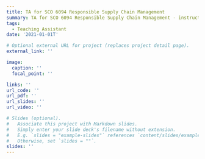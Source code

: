 ```yaml
---
title: TA for SCO 6094 Responsible Supply Chain Management 
summary: TA for SCO 6094 Responsible Supply Chain Management - instructed by Karthik Natarajan
tags:
  - Teaching Assistant
date: '2021-01-01T'

# Optional external URL for project (replaces project detail page).
external_link: ''

image:
  caption: ''
  focal_point: ''

links: ''
url_code: ''
url_pdf: ''
url_slides: ''
url_video: ''

# Slides (optional).
#   Associate this project with Markdown slides.
#   Simply enter your slide deck's filename without extension.
#   E.g. `slides = "example-slides"` references `content/slides/example-slides.md`.
#   Otherwise, set `slides = ""`.
slides: ''
---
```

